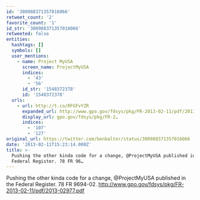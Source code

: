 ```yaml
---
id: '300988371357016066'
retweet_count: '2'
favorite_count: '1'
id_str: '300988371357016066'
retweeted: false
entities:
  hashtags: []
  symbols: []
  user_mentions:
    - name: Project MyUSA
      screen_name: ProjectMyUSA
      indices:
        - '43'
        - '56'
      id_str: '1548372378'
      id: '1548372378'
  urls:
    - url: http://t.co/RFGFvYZR
      expanded_url: http://www.gpo.gov/fdsys/pkg/FR-2013-02-11/pdf/2013-02977.pdf
      display_url: gpo.gov/fdsys/pkg/FR-2…
      indices:
        - '107'
        - '127'
original_url: https://twitter.com/benbalter/status/300988371357016066
date: '2013-02-11T15:23:14.000Z'
title: >-
  Pushing the other kinda code for a change, @ProjectMyUSA published in the
  Federal Register. 78 FR 96…
---
```


Pushing the other kinda code for a change, @ProjectMyUSA published in the Federal Register. 78 FR 9694-02. http://www.gpo.gov/fdsys/pkg/FR-2013-02-11/pdf/2013-02977.pdf